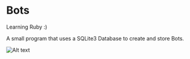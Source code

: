 Bots
====

Learning Ruby :)

A small program that uses a SQLite3 Database to create and store Bots. 


![Alt text](screenshot.jpg)
